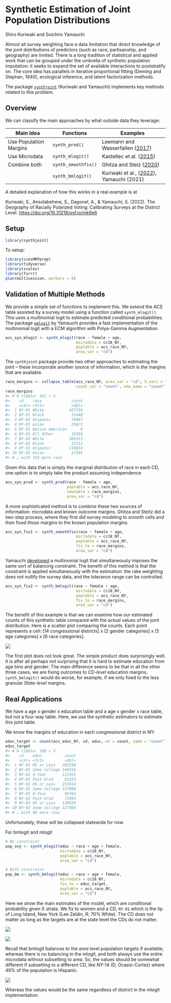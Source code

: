 Synthetic Estimation of Joint Population Distributions
================
Shiro Kuriwaki and Soichiro Yamauchi

<!-- README.md is generated from README.Rmd. Please edit that file -->

Almost all survey weighting face a data limitation that direct knowledge
of the joint distributions of predictors (such as race, partisanship,
and geography) are limited. There is a long tradition of statistical and
applied work that can be grouped under the umbrella of synthetic
population imputation: it seeks to expand the set of available
interactions to poststratify on. The core idea has parallels in
iterative proportional fitting (Deming and Stephan, 1940), ecological
inference, and latent factorization methods.

The package [`synthjoint`](https://github.com/kuriwaki/synthjoint)
(Kuriwaki and Yamauchi) implements key methods related to this problem.

## Overview

We can classify the main approaches by what outside data they leverage:

| Main Idea              | Functions           | Examples                                                                                                   |
|------------------------|---------------------|------------------------------------------------------------------------------------------------------------|
| Use Population Margins | `synth_prod()`      | Leemann and Wasserfallen ([2017](https://doi.org/10.1111/ajps.12319))                                      |
| Use Microdata          | `synth_mlogit()`    | Kastellec et al. ([2015](http://dx.doi.org/10.1086/681261))                                                |
| Combine both           | `synth_smoothfix()` | Ghitza and Steiz ([2020](https://github.com/Catalist-LLC/unemployment/blob/master/deep_maps_20200804.pdf)) |
|                        | `synth_bmlogit()`   | Kuriwaki et al., ([2022](https://doi.org/10.31219/osf.io/mk9e6)), Yamauchi (2021)                          |

A detailed explanation of how this works in a real example is at

Kuriwaki, S., Ansolabehere, S., Dagonel, A., & Yamauchi, S. (2022). The
Geography of Racially Polarized Voting: Calibrating Surveys at the
District Level. <https://doi.org/10.31219/osf.io/mk9e6>

## Setup

``` r
library(synthjoint)
```

To setup:

``` r
library(ccesMRPprep)
library(tidyverse)
library(scales)
library(furrr)
plan(multisession, workers = 6)
```

## Validation of Multiple Methods

We provide a simple set of functions to implement this. We extend the
ACS table assisted by a survey model using a function called
`synth_mlogit()`. This uses a multinomial logit to estimate predicted
conditional probabilities. The package
[`emlogit`](https://github.com/soichiroy/emlogit) by Yamauchi provides a
fast implementation of the multinomial logit with a ECM algorithm with
Polya-Gamma Augmentation.

``` r
acs_syn_mlogit <- synth_mlogit(race ~ female + age,
                               microdata = cc18_NY,
                               poptable = acs_race_NY,  
                               area_var = "cd")
```

The `synthjoint` package provide two other approaches to estimating the
joint – these incorporate another source of information, which is the
margins that are available.

``` r
race_margins <- collapse_table(acs_race_NY, area_var = "cd", X_vars = "race", 
                               count_var = "count", new_name = "count")
race_margins
#> # A tibble: 162 × 3
#>    cd    race             count
#>    <chr> <fct>            <dbl>
#>  1 NY-01 White           427756
#>  2 NY-01 Black            31440
#>  3 NY-01 Hispanic         76067
#>  4 NY-01 Asian            25671
#>  5 NY-01 Native American      0
#>  6 NY-01 All Other        15365
#>  7 NY-02 White           366313
#>  8 NY-02 Black            52312
#>  9 NY-02 Hispanic        116653
#> 10 NY-02 Asian            17395
#> # … with 152 more rows
```

Given this data that is simply the marginal distribution of race in each
CD, one option is to simply take the product assuming independence

``` r
acs_syn_prod <- synth_prod(race ~ female + age,
                           poptable = acs_race_NY,
                           newtable = race_margins,
                           area_var = "cd")
```

A more sophisticated method is to combine these two sources of
information: microdata and known outcome margins. Ghitza and Steitz did
a two-step process, where they first did survey modeling to smooth cells
and then fixed *those* margins to the known population margins.

``` r
acs_syn_fix1 <- synth_smoothfix(race ~ female + age, 
                               microdata = cc18_NY,
                               poptable = acs_race_NY, 
                               fix_to = race_margins,
                               area_var = "cd")
```

Yamauchi [developed](https://github.com/soichiroy/bmlogit) a multinomial
logit that simultaneously imposes the same sort of balancing constraint.
The benefit of this method is that the constraint is applied
simultaneously with the estimation: the rake weighting does not nullify
the survey data, and the tolerance range can be controlled.

``` r
acs_syn_fix2 <- synth_bmlogit(race ~ female + age, 
                               microdata = cc18_NY,
                               poptable = acs_race_NY, 
                               fix_to = race_margins,
                               area_var = "cd")
```

The benefit of this example is that we can examine how our estimated
counts of this synthetic table compared with the actual values of the
joint distribution. Here is a scatter plot comparing the counts. Each
point represents a cell: \[14 congressional districts\] x \[2 gender
categories\] x \[5 age categories\] x \[6 race categories\].

![](README_files/figure-gfm/synth_validation-1.png)<!-- -->

The first plot does not look great. The simple product does surprisingly
well. It is after all perhaps not surprising that it is hard to estimate
education from age bins and gender. The main difference seems to be that
in all the other three cases, we are fixing outcomes to *CD-level*
education margins. `synth_bmlogit()` would do worse, for example, if we
only fixed to the less granular *State-level* margins.

## Real Applications

We have a age x gender x education table and a age x gender x race
table, but not a four-way table. Here, we use the synthetic estimators
to estimate this joint table.

We know the margins of education in each congressional district in NY:

``` r
educ_target <- count(acs_educ_NY, cd, educ, wt = count, name = "count")
educ_target
#> # A tibble: 108 × 3
#>    cd    educ          count
#>    <chr> <fct>         <dbl>
#>  1 NY-01 HS or Less   202298
#>  2 NY-01 Some College 169556
#>  3 NY-01 4-Year       111561
#>  4 NY-01 Post-Grad     83255
#>  5 NY-02 HS or Less   231614
#>  6 NY-02 Some College 157090
#>  7 NY-02 4-Year        99763
#>  8 NY-02 Post-Grad     71094
#>  9 NY-03 HS or Less   138929
#> 10 NY-03 Some College 127003
#> # … with 98 more rows
```

Unfortunately, these will be collapsed statewide for now.

For bmlogit and mlogit

``` r
# No constraint
pop_svy <- synth_mlogit(educ ~ race + age + female,
                        microdata = cc18_NY,
                        poptable = acs_race_NY,
                        area_var = "cd")

# With constraint
pop_bm <- synth_bmlogit(educ ~ race + age + female,
                        microdata = cc18_NY,
                        fix_to = educ_target,
                        poptable = acs_race_NY,
                        area_var = "cd")
```

Here we show the main estimates of the model, which are conditional
probability given X strata. We fix to women and a CD, `NY-01` which is
the tip of Long Island, New York (Lee Zeldin, R; 70% White). The CD does
not matter as long as the targets are at the state level the CDs do not
matter.

![](README_files/figure-gfm/mlogit_app_NY01-1.png)<!-- -->

![](README_files/figure-gfm/bmlogit_app_NY01-1.png)<!-- -->

Recall that bmlogit balances to the *area* level population targets if
available, whereas there is no balancing in the mlogit, and both always
use the entire microdata without subsetting to area. So, the values
should be somewhat different if subsetting to a different CD, like NY-14
(D, Ocasio-Cortez) where 49% of the population is Hispanic.

![](README_files/figure-gfm/bmlogit_app_NY14-1.png)<!-- -->

Whereas the values would be the same regardless of district in the
mlogit implementation.
